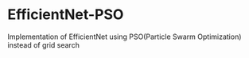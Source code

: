 # EfficientNet-PSO
Implementation of EfficientNet using PSO(Particle Swarm Optimization) instead of grid search 
